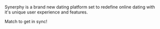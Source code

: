 Synerphy is a brand new dating platform set to redefine online dating with it's unique user experience and features. 

Match to get in sync!
